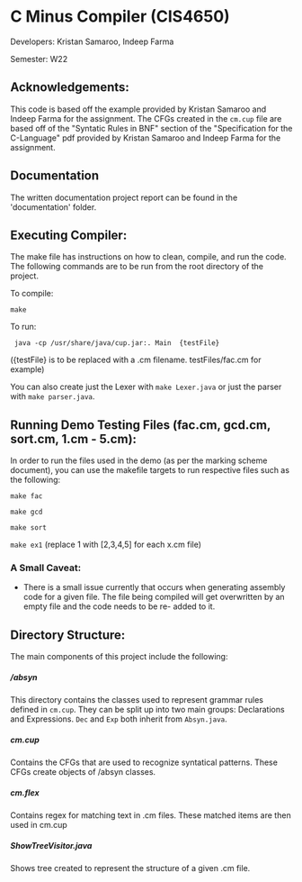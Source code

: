 # C Minus Compiler (CIS4650)
Developers: Kristan Samaroo, Indeep Farma

Semester: W22 

## Acknowledgements: 
This code is based off the example provided by Kristan Samaroo and Indeep Farma for the assignment. The 
CFGs created in the ``` cm.cup ``` file are based off of the "Syntatic Rules in BNF"
section of the "Specification for the C-Language" pdf provided by Kristan Samaroo and Indeep Farma for the 
assignment. 

## Documentation
The written documentation project report can be found in the 'documentation' folder.

## Executing Compiler: 
The make file has instructions on how to clean, compile, and run the code. The 
following commands are to be run from the root directory of the project. 

To compile: 

``` make ``` 

To run: 

``` java -cp /usr/share/java/cup.jar:. Main  {testFile}``` 

({testFile} is to be replaced with a .cm filename. testFiles/fac.cm for example)

You can also create just the Lexer with ``` make Lexer.java ``` or just the
parser with ``` make parser.java ```. 

## Running Demo Testing Files (fac.cm, gcd.cm, sort.cm, 1.cm - 5.cm):
In order to run the files used in the demo (as per the marking scheme document), you can use the 
makefile targets to run respective files such as the following:

``` make fac ``` 

``` make gcd ``` 

``` make sort ``` 

``` make ex1 ``` 
(replace 1 with [2,3,4,5] for each x.cm file)

### A Small Caveat: 
 - There is a small issue currently that occurs when generating assembly code for a given file. 
    The file being compiled will get overwritten by an empty file and the code needs to be re-
    added to it. 

## Directory Structure: 

The main components of this project include the following: 

##### /absyn
  This directory contains the classes used to represent grammar rules defined 
  in ``` cm.cup ```. They can be split up into two main groups: Declarations 
  and Expressions. ``` Dec ```  and ``` Exp ``` both inherit from ``` Absyn.java ```. 

##### cm.cup
  Contains the CFGs that are used to recognize syntatical patterns. These CFGs create 
  objects of /absyn classes.

##### cm.flex
  Contains regex for matching text in .cm files. These matched items are then used 
  in cm.cup 

##### ShowTreeVisitor.java
  Shows tree created to represent the structure of a given .cm file. 

